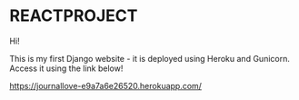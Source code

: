 # REACTPROJECT

Hi!

This is my first Django website - it is deployed using Heroku and Gunicorn. Access it using the link below!

https://journallove-e9a7a6e26520.herokuapp.com/

